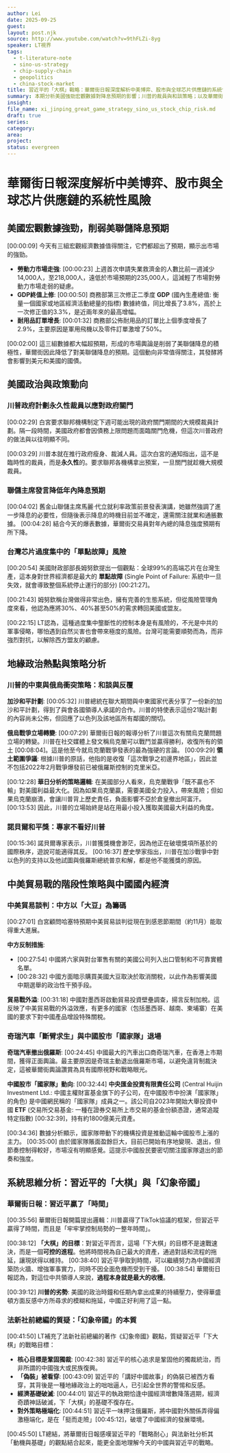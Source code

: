 ```yaml
---
author: Lei
date: 2025-09-25
guest:
layout: post.njk
source: http://www.youtube.com/watch?v=9thFLZi-8yg
speaker: LT視界
tags:
  - t-literature-note
  - sino-us-strategy
  - chip-supply-chain
  - geopolitics
  - china-stock-market
title: 習近平的「大棋」戰略：華爾街日報深度解析中美博弈、股市與全球芯片供應鏈的系統性風險
summary: 本期分析美國強勁宏觀數據對降息預期的影響；川普的裁員與和談策略；以及華爾街日報對習近平「拖延式」大棋戰略的深度解讀。
insight:
file_name: xi_jinping_great_game_strategy_sino_us_stock_chip_risk.md
draft: true
series:
category:
area:
project:
status: evergreen
---
```


# 華爾街日報深度解析中美博弈、股市與全球芯片供應鏈的系統性風險

## 美國宏觀數據強勁，削弱美聯儲降息預期

[00:00:09] 今天有三組宏觀經濟數據值得關注，它們都超出了預期，顯示出市場的強勁。

* **勞動力市場走強**: [00:00:23] 上週首次申請失業救濟金的人數比前一週減少14,000人，至218,000人，遠低於市場預期的235,000人，這減輕了市場對勞動力市場走弱的疑慮。
* **GDP終值上修**: [00:00:50] 商務部第三次修正二季度 **GDP** (國內生產總值: 衡量一個國家或地區經濟活動總量的指標) 數據終值，同比增長了3.8%，高於上一次修正值的3.3%，是近兩年來的最高增幅。
* **耐用品訂單增長**: [00:01:32] 商務部公佈耐用品的訂單比上個季度增長了2.9%，主要原因是軍用飛機以及零件訂單激增了50%。

[00:02:00] 這三組數據都大幅超預期，形成的市場輿論是削弱了美聯儲降息的積極性，華爾街因此降低了對美聯儲降息的預期。這個動向非常值得關注，其發酵將會影響到美元和美國的國債。

## 美國政治與政策動向

### 川普政府計劃永久性裁員以應對政府關門

[00:02:29] 白宮要求聯邦機構制定下週可能出現的政府關門期間的大規模裁員計劃。隔一段時間，美國政府都會因債務上限問題而面臨關門危機，但這次川普政府的做法與以往明顯不同。

[00:03:29] 川普本就在推行政府瘦身、裁減人員。這次白宮的通知指出，這不是臨時性的裁員，而是**永久性**的。要求聯邦各機構拿出預案，一旦關門就趁機大規模裁員。

### 聯儲主席發言降低年內降息預期

[00:04:02] 舊金山聯儲主席馬麗·代立就利率政策前景發表演講，她雖然強調了進一步降息的必要性，但隨後表示降息的時機目前並不確定，還需關注就業和通脹數據。 [00:04:28] 結合今天的爆表數據，華爾街交易員對年內總的降息強度預期有所下降。

### 台灣芯片過度集中的「單點故障」風險

[00:20:54] 美國財政部部長姆努欽提出一個觀點：全球99%的高端芯片在台灣生產，這本身對世界經濟都是最大的 **單點故障** (Single Point of Failure: 系統中一旦失效，就會導致整個系統停止運行的部分) [00:21:27]。

[00:21:43] 姆努欽稱台灣做得非常出色，擁有完善的生態系統，但從風險管理角度來看，他認為應將30%、40%甚至50%的需求轉回美國或盟友。

[00:22:15] LT認為，這種過度集中壟斷性的控制本身是有風險的，不光是中共的軍事侵略，哪怕遇到自然災害也會帶來極度的風險。台灣可能需要順勢而為，而非強烈對抗，以解除西方盟友的顧慮。

## 地緣政治熱點與策略分析

### 川普的中東與俄烏衝突策略：和談與反覆

**加沙和平計劃**:
[00:05:32] 川普總統在聯大期間與中東國家代表分享了一份新的加沙和平計劃，得到了與會各國領導人承諾的合作。川普的特使表示這份21點計劃的內容尚未公佈，但回應了以色列及該地區所有鄰國的關切。

**俄烏戰爭立場轉變**:
[00:07:29] 華爾街日報的報導分析了川普這次有關烏克蘭問題立場的轉變。川普在社交媒體上發文稱烏克蘭可以戰鬥並贏得勝利，收復所有的領土 [00:08:04]。這是他至今就烏克蘭戰爭發表的最為強硬的言論。
[00:09:29] **領土範圍爭議**: 根據川普的原話，他指的是收復「這次戰爭之初邊界地區」，因此並不包括2022年2月戰爭爆發前已被俄羅斯控制的克里米亞。

[00:12:28] **華日分析的策略邏輯**: 在美國部分人看來，烏克蘭戰爭「既不贏也不輸」對美國利益最大化。因為如果烏克蘭贏，需要美國全力投入，帶來風險；但如果烏克蘭崩潰，會讓川普背上歷史責任，負面影響不亞於倉皇撤出阿富汗。 [00:13:53] 因此，川普的立場始終是站在用最小投入獲取美國最大利益的角度。

### 諾貝爾和平獎：專家不看好川普

[00:15:36] 諾貝爾專家表示，川普獲獎機會渺茫，因為他正在破壞獎項所基於的國際秩序，遊說可能適得其反。 [00:16:37] 歷史學家指出，川普在加沙戰爭中對以色列的支持以及他試圖與俄羅斯總統普京和解，都是他不能獲獎的原因。

## 中美貿易戰的階段性策略與中國國內經濟

### 中美貿易談判：中方以「大豆」為籌碼

[00:27:01] 白宮顧問哈塞特預期中美貿易談判從現在到感恩節期間（約11月）能取得重大進展。

**中方反制措施**:
* [00:27:54] 中國將六家與對台軍售有關的美國公司列入出口管制和不可靠實體名單。
* [00:28:32] 中國方面暗示購買美國大豆取決於取消關稅，以此作為影響美國中期選舉的政治性干預手段。

**貿易戰外溢**:
[00:31:18] 中國對墨西哥啟動貿易投資壁壘調查，揚言反制加稅。這反映了中美貿易戰的外溢效應，有更多的國家（包括墨西哥、越南、柬埔寨）在美國的要求下對中國產品增設特殊關稅。

### 奇瑞汽車「斷臂求生」與中國股市「國家隊」退場

**奇瑞汽車撤出俄羅斯**:
[00:24:45] 中國最大的汽車出口商奇瑞汽車，在香港上市期間，獲得正面輿論。最主要原因是奇瑞主動退出俄羅斯市場，以避免違背制裁決定，這被華爾街輿論讚賞為具有國際視野和戰略眼光。

**中國股市「國家隊」動向**:
[00:32:44] **中央匯金投資有限責任公司** (Central Huijin Investment Ltd.: 中國主權財富基金旗下的子公司，在中國股市中扮演「國家隊」的角色) 是中國網民稱的「國家隊」成員之一。該公司自2023年開始大舉投資中國 **ETF** (交易所交易基金: 一種在證券交易所上市交易的基金份額憑證，通常追蹤特定指數) [00:32:39]，持有約1800億美元資產。

[00:34:36] 數據分析顯示，國家隊帶動下的機構投資是推動這輪中國股市上漲的主力。 [00:35:00] 由於國家隊賬面盈餘巨大，目前已開始有序地變現、退出，但節奏控制得較好，市場沒有明顯感覺。這提示中國股民要密切關注國家隊退出的節奏和強度。

## 系統思維分析：習近平的「大棋」與「幻象帝國」

### 華爾街日報：習近平贏了「時間」

[00:35:56] 華爾街日報開篇提出邏輯：川普贏得了TikTok協議的框架，但習近平贏得了時間，而且是「牢牢掌控制局勢的一整年時間」。

[00:38:12] **「大棋」的目標**：對習近平而言，這場「下大棋」的目標不是速戰速決，而是一個**可控的進程**。他將時間視為自己最大的資產，通過對話和流程的拖延，讓現狀得以維持。
[00:38:40] 習近平爭取到時間，可以繼續努力為中國經濟築防火牆、增強軍事實力，同時不因全面危機而受到干擾。 [00:38:54] 華爾街日報認為，對這位中共領導人來說，**過程本身就是最大的收穫**。

[00:39:12] **川普的劣勢**: 美國的政治時鐘和任期內拿出成果的持續壓力，使得華盛頓方面反感中方所尋求的模糊和拖延，中國正好利用了這一點。

### 法新社前總編的質疑：「幻象帝國」的本質

[00:41:50] LT補充了法新社前總編的著作《幻象帝國》觀點，質疑習近平「下大棋」的戰略目標：

* **核心目標是鞏固獨裁**: [00:42:38] 習近平的核心追求是鞏固他的獨裁統治，而非所謂的中國強大或民族復興。
* **「偽裝」被看穿**: [00:43:09] 習近平的「講好中國故事」的偽裝已被西方看穿，其背後是一種地緣政治上的咄咄逼人，已引起全世界的警惕和反感。
* **經濟基礎破滅**: [00:44:01] 習近平的執政期恰逢中國經濟增數降落週期，經濟奇蹟神話破滅，下「大棋」的基礎不復存在。
* **對外策略極端化**: [00:44:51] 習近平一味押注俄羅斯，將中國對外關係弄得偏激極端化，是在「挺而走險」[00:45:12]，破壞了中國經濟的發展環境。

[00:45:50] LT總結，將華爾街日報感嘆習近平的「戰略耐心」與法新社分析其「動機與基礎」的觀點結合起來，能更全面地理解今天的中國與習近平的戰略。